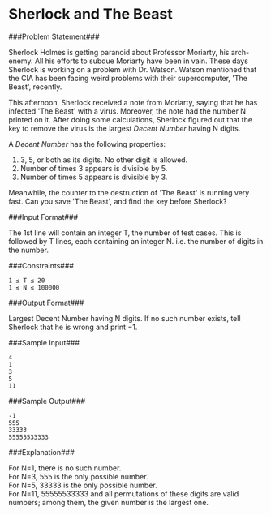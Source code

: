 Sherlock and The Beast
===================

###Problem Statement###

Sherlock Holmes is getting paranoid about Professor Moriarty, his arch-enemy. All his efforts to subdue Moriarty have been in vain. These days Sherlock is working on a problem with Dr. Watson. Watson mentioned that the CIA has been facing weird problems with their supercomputer, 'The Beast', recently.

This afternoon, Sherlock received a note from Moriarty, saying that he has infected 'The Beast' with a virus. Moreover, the note had the number N printed on it. After doing some calculations, Sherlock figured out that the key to remove the virus is the largest _Decent Number_ having N digits.

A _Decent Number_ has the following properties:

1. 3, 5, or both as its digits. No other digit is allowed.
2. Number of times 3 appears is divisible by 5.
3. Number of times 5 appears is divisible by 3.

Meanwhile, the counter to the destruction of 'The Beast' is running very fast. Can you save 'The Beast', and find the key before Sherlock?

###Input Format###

The 1st line will contain an integer T, the number of test cases. This is followed by T lines, each containing an integer N. i.e. the number of digits in the number. 

###Constraints###

```
1 ≤ T ≤ 20
1 ≤ N ≤ 100000
```

###Output Format###

Largest Decent Number having N digits. If no such number exists, tell Sherlock that he is wrong and print −1.

###Sample Input###

```
4
1
3
5
11
```

###Sample Output###

```
-1
555
33333
55555533333
```

###Explanation###

For N=1, there is no such number.  
For N=3, 555 is the only possible number.  
For N=5, 33333 is the only possible number.  
For N=11, 55555533333 and all permutations of these digits are valid numbers; among them, the given number is the largest one.